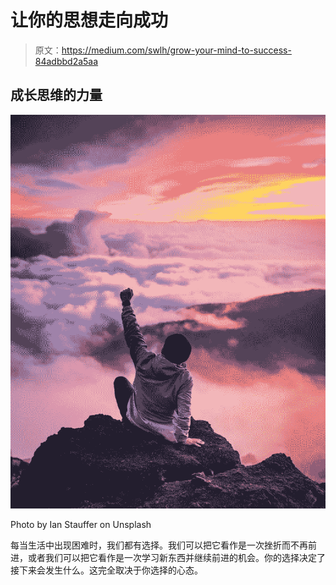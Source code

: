 # 让你的思想走向成功

> 原文：<https://medium.com/swlh/grow-your-mind-to-success-84adbbd2a5aa>

## 成长思维的力量

![](img/55ae1e45124be3955867eff2250e0aae.png)

Photo by Ian Stauffer on Unsplash

每当生活中出现困难时，我们都有选择。我们可以把它看作是一次挫折而不再前进，或者我们可以把它看作是一次学习新东西并继续前进的机会。你的选择决定了接下来会发生什么。这完全取决于你选择的心态。